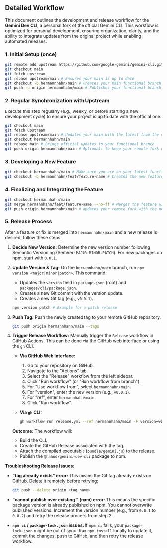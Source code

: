 ## Detailed Workflow

This document outlines the development and release workflow for the **Gemini Dev CLI**, a personal fork of the official Gemini CLI. This workflow is optimized for personal development, ensuring organization, clarity, and the ability to integrate updates from the original project while enabling automated releases.

### 1. Initial Setup (once)

```bash
git remote add upstream https://github.com/google-gemini/gemini-cli.git # Adds the remote of the original project
git checkout main
git fetch upstream
git rebase upstream/main # Ensures your main is up to date
git checkout -b hermannhahn/main # Creates your main functional branch
git push -u origin hermannhahn/main # Publishes your functional branch to your fork
```

### 2. Regular Synchronization with Upstream

Execute this step regularly (e.g., weekly, or before starting a new development cycle) to ensure your project is up to date with the official one.

```bash
git checkout main
git fetch upstream
git rebase upstream/main # Updates your main with the latest from the official project
git checkout hermannhahn/main
git rebase main # Brings official updates to your functional branch
git push origin hermannhahn/main # Optional: to keep your remote fork updated
```

### 3. Developing a New Feature

```bash
git checkout hermannhahn/main # Make sure you are on your latest functional branch
git checkout -b hermannhahn/feat/feature-name # Creates the new feature branch
```

### 4. Finalizing and Integrating the Feature

```bash
git checkout hermannhahn/main
git merge hermannhahn/feat/feature-name --no-ff # Merges the feature with an explicit merge commit
git push origin hermannhahn/main # Updates your remote fork with the new feature
```

### 5. Release Process

After a feature or fix is merged into `hermannhahn/main` and a new release is desired, follow these steps:

1.  **Decide New Version:** Determine the new version number following Semantic Versioning (SemVer: `MAJOR.MINOR.PATCH`). For new packages on npm, start with `0.0.1`.

2.  **Update Version & Tag:** On the `hermannhahn/main` branch, run `npm version <major|minor|patch>`. This command:
    *   Updates the `version` field in `package.json` (root) and `packages/cli/package.json`.
    *   Creates a new Git commit with the version update.
    *   Creates a new Git tag (e.g., `v0.0.1`).

    ```bash
    npm version patch # Example for a patch release
    ```

3.  **Push Tag:** Push the newly created tag to your remote GitHub repository.

    ```bash
    git push origin hermannhahn/main --tags
    ```

4.  **Trigger Release Workflow:** Manually trigger the `Release` workflow in GitHub Actions. This can be done via the GitHub web interface or using the `gh` CLI.

    *   **Via GitHub Web Interface:**
        1.  Go to your repository on GitHub.
        2.  Navigate to the "Actions" tab.
        3.  Select the "Release" workflow from the left sidebar.
        4.  Click "Run workflow" (or "Run workflow from branch").
        5.  For "Use workflow from", select `hermannhahn/main`.
        6.  For "version", enter the new version (e.g., `v0.0.1`).
        7.  For "ref", enter `hermannhahn/main`.
        8.  Click "Run workflow".

    *   **Via `gh` CLI:**

        ```bash
        gh workflow run release.yml --ref hermannhahn/main -F version=v0.0.1 -F ref=hermannhahn/main
        ```

    **Outcome:** The workflow will:
    *   Build the CLI.
    *   Create the GitHub Release associated with the tag.
    *   Attach the compiled executable (`bundle/gemini.js`) to the release.
    *   Publish the `@hahnd/gemini-dev-cli` package to npm.

**Troubleshooting Release Issues:**

*   **"tag already exists" error:** This means the Git tag already exists on GitHub. Delete it remotely before retrying:

    ```bash
    git push --delete origin <tag_name>
    ```

*   **"cannot publish over existing <version>" (npm) error:** This means the specific package version is already published on npm. You cannot overwrite published versions. Increment the version number (e.g., from `0.0.1` to `0.0.2`) and retry the release process from step 2.

*   **`npm ci` / `package-lock.json` issues:** If `npm ci` fails, your `package-lock.json` might be out of sync. Run `npm install` locally to update it, commit the changes, push to GitHub, and then retry the release workflow.